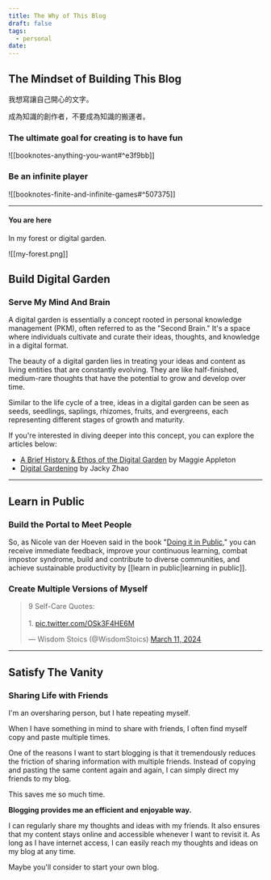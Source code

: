 ```yaml
---
title: The Why of This Blog
draft: false
tags:
  - personal
date:
---
```

## The Mindset of Building This Blog

我想寫讓自己開心的文字。

成為知識的創作者，不要成為知識的搬運者。

### The ultimate goal for creating is to have fun
![[booknotes-anything-you-want#^e3f9bb]]

### Be an infinite player
![[booknotes-finite-and-infinite-games#^507375]]


---
#### You are here

In my forest or digital garden.

![[my-forest.png]]
## Build Digital Garden

### Serve My Mind And Brain

A digital garden is essentially a concept rooted in personal knowledge management (PKM), often referred to as the "Second Brain." It's a space where individuals cultivate and curate their ideas, thoughts, and knowledge in a digital format.

The beauty of a digital garden lies in treating your ideas and content as living entities that are constantly evolving. They are like half-finished, medium-rare thoughts that have the potential to grow and develop over time.

Similar to the life cycle of a tree, ideas in a digital garden can be seen as seeds, seedlings, saplings, rhizomes, fruits, and evergreens, each representing different stages of growth and maturity.

If you're interested in diving deeper into this concept, you can explore the articles below:
- [A Brief History & Ethos of the Digital Garden](https://maggieappleton.com/garden-history) by Maggie Appleton
- [Digital Gardening](https://jzhao.xyz/posts/digital-gardening) by Jacky Zhao

---
## Learn in Public

### Build the Portal to Meet People

So, as Nicole van der Hoeven said in the book "[Doing it in Public](https://doingitinpublic.com/Doing-It-in-Public/Introduction#why-should-you-learn-in-public)," you can receive immediate feedback, improve your continuous learning, combat impostor syndrome, build and contribute to diverse communities, and achieve sustainable productivity by [[learn in public|learning in public]].

### Create Multiple Versions of Myself

<blockquote class="twitter-tweet"><p lang="en" dir="ltr">9 Self-Care Quotes:<br><br>1. <a href="https://t.co/OSk3F4HE6M">pic.twitter.com/OSk3F4HE6M</a></p>&mdash; Wisdom Stoics (@WisdomStoics) <a href="https://twitter.com/WisdomStoics/status/1767126780333437240?ref_src=twsrc%5Etfw">March 11, 2024</a></blockquote> <script async src="https://platform.twitter.com/widgets.js" charset="utf-8"></script>

---
## Satisfy The Vanity

### Sharing Life with Friends

I'm an oversharing person, but I hate repeating myself.

When I have something in mind to share with friends, I often find myself copy and paste multiple times. 

One of the reasons I want to start blogging is that it tremendously reduces the friction of sharing information with multiple friends. Instead of copying and pasting the same content again and again, I can simply direct my friends to my blog. 

This saves me so much time.

**Blogging provides me an efficient and enjoyable way.**

I can regularly share my thoughts and ideas with my friends. It also ensures that my content stays online and accessible whenever I want to revisit it. As long as I have internet access, I can easily reach my thoughts and ideas on my blog at any time.

Maybe you'll consider to start your own blog.